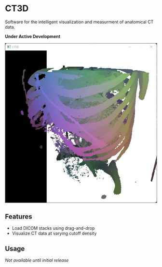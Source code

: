

# CT3D

Software for the intelligent visualization and measurment of anatomical CT data. 

**Under Active Development**

![1673246466616](image/readme/1673246466616.png)


## Features

* Load DICOM stacks using drag-and-drop
* Visualize CT data at varying cutoff density

## Usage

*Not available until initial release*
